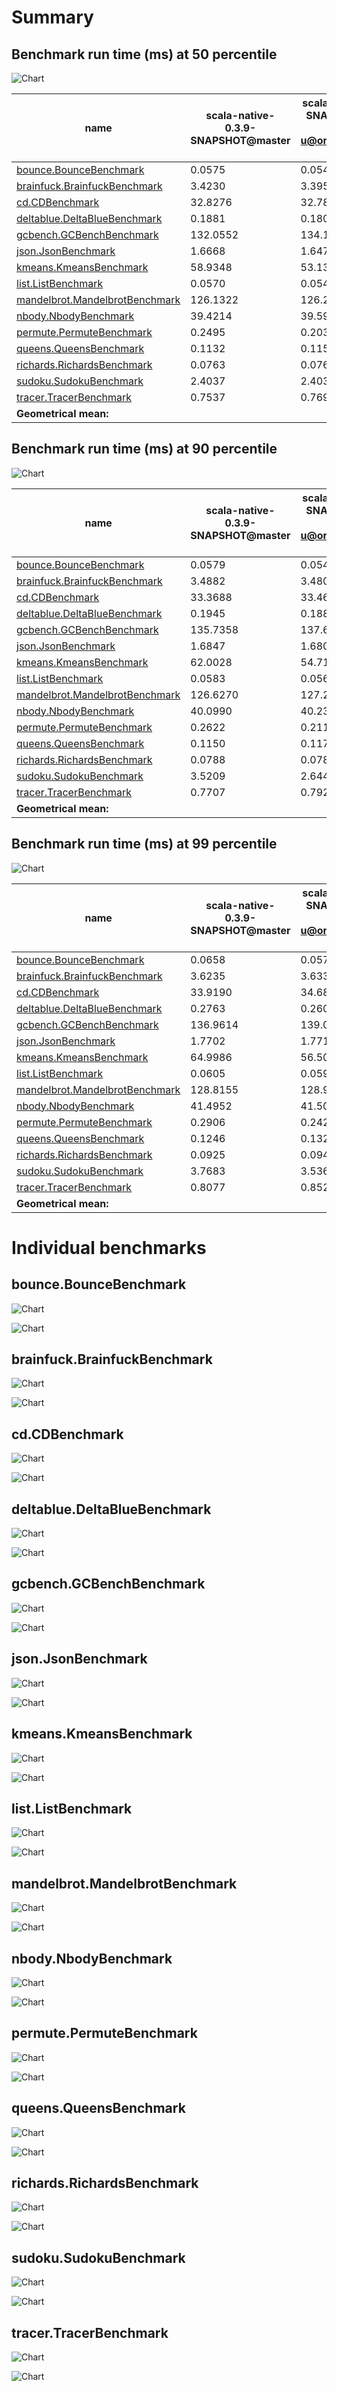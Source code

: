 # Summary
## Benchmark run time (ms) at 50 percentile 
![Chart](relative_percentile_50.png)

|name | scala-native-0.3.9-SNAPSHOT@master | scala-native-0.3.9-SNAPSHOT@lazy-sweep-u@origin.20c64cfc.-gc |  | scala-native-0.3.9-SNAPSHOT@lazy-sweep-u@origin | |
| -- | -- | -- | -- | -- | -- |
|[bounce.BounceBenchmark](#bouncebouncebenchmark)|0.0575|0.0541|__-5.94%__|0.0574|__-0.16%__|
|[brainfuck.BrainfuckBenchmark](#brainfuckbrainfuckbenchmark)|3.4230|3.3959|__-0.79%__|3.3632|__-1.75%__|
|[cd.CDBenchmark](#cdcdbenchmark)|32.8276|32.7846|__-0.13%__|33.0240|+0.60%|
|[deltablue.DeltaBlueBenchmark](#deltabluedeltabluebenchmark)|0.1881|0.1803|__-4.11%__|0.1862|__-1.01%__|
|[gcbench.GCBenchBenchmark](#gcbenchgcbenchbenchmark)|132.0552|134.1908|+1.62%|130.2956|__-1.33%__|
|[json.JsonBenchmark](#jsonjsonbenchmark)|1.6668|1.6473|__-1.17%__|1.6116|__-3.32%__|
|[kmeans.KmeansBenchmark](#kmeanskmeansbenchmark)|58.9348|53.1329|__-9.84%__|53.4818|__-9.25%__|
|[list.ListBenchmark](#listlistbenchmark)|0.0570|0.0548|__-3.83%__|0.0643|+12.82%|
|[mandelbrot.MandelbrotBenchmark](#mandelbrotmandelbrotbenchmark)|126.1322|126.2438|+0.09%|126.0928|__-0.03%__|
|[nbody.NbodyBenchmark](#nbodynbodybenchmark)|39.4214|39.5996|+0.45%|39.4270|+0.01%|
|[permute.PermuteBenchmark](#permutepermutebenchmark)|0.2495|0.2036|__-18.42%__|0.2024|__-18.90%__|
|[queens.QueensBenchmark](#queensqueensbenchmark)|0.1132|0.1154|+1.97%|0.1138|+0.52%|
|[richards.RichardsBenchmark](#richardsrichardsbenchmark)|0.0763|0.0761|__-0.26%__|0.0775|+1.63%|
|[sudoku.SudokuBenchmark](#sudokusudokubenchmark)|2.4037|2.4033|__-0.02%__|2.3255|__-3.25%__|
|[tracer.TracerBenchmark](#tracertracerbenchmark)|0.7537|0.7694|+2.08%|0.7456|__-1.08%__|
| __Geometrical mean:__|| |__-2.71%__| |__-1.84%__|
## Benchmark run time (ms) at 90 percentile 
![Chart](relative_percentile_90.png)

|name | scala-native-0.3.9-SNAPSHOT@master | scala-native-0.3.9-SNAPSHOT@lazy-sweep-u@origin.20c64cfc.-gc |  | scala-native-0.3.9-SNAPSHOT@lazy-sweep-u@origin | |
| -- | -- | -- | -- | -- | -- |
|[bounce.BounceBenchmark](#bouncebouncebenchmark)|0.0579|0.0544|__-6.12%__|0.0589|+1.63%|
|[brainfuck.BrainfuckBenchmark](#brainfuckbrainfuckbenchmark)|3.4882|3.4807|__-0.22%__|3.4588|__-0.84%__|
|[cd.CDBenchmark](#cdcdbenchmark)|33.3688|33.4624|+0.28%|33.6348|+0.80%|
|[deltablue.DeltaBlueBenchmark](#deltabluedeltabluebenchmark)|0.1945|0.1885|__-3.10%__|0.1925|__-1.05%__|
|[gcbench.GCBenchBenchmark](#gcbenchgcbenchbenchmark)|135.7358|137.6260|+1.39%|134.1867|__-1.14%__|
|[json.JsonBenchmark](#jsonjsonbenchmark)|1.6847|1.6805|__-0.25%__|1.6594|__-1.50%__|
|[kmeans.KmeansBenchmark](#kmeanskmeansbenchmark)|62.0028|54.7135|__-11.76%__|56.7527|__-8.47%__|
|[list.ListBenchmark](#listlistbenchmark)|0.0583|0.0562|__-3.58%__|0.0660|+13.16%|
|[mandelbrot.MandelbrotBenchmark](#mandelbrotmandelbrotbenchmark)|126.6270|127.2542|+0.50%|126.6283|+0.00%|
|[nbody.NbodyBenchmark](#nbodynbodybenchmark)|40.0990|40.2316|+0.33%|40.0787|__-0.05%__|
|[permute.PermuteBenchmark](#permutepermutebenchmark)|0.2622|0.2118|__-19.24%__|0.2091|__-20.28%__|
|[queens.QueensBenchmark](#queensqueensbenchmark)|0.1150|0.1175|+2.17%|0.1170|+1.72%|
|[richards.RichardsBenchmark](#richardsrichardsbenchmark)|0.0788|0.0784|__-0.49%__|0.0806|+2.24%|
|[sudoku.SudokuBenchmark](#sudokusudokubenchmark)|3.5209|2.6447|__-24.88%__|2.4899|__-29.28%__|
|[tracer.TracerBenchmark](#tracertracerbenchmark)|0.7707|0.7926|+2.84%|0.7648|__-0.77%__|
| __Geometrical mean:__|| |__-4.50%__| |__-3.46%__|
## Benchmark run time (ms) at 99 percentile 
![Chart](relative_percentile_99.png)

|name | scala-native-0.3.9-SNAPSHOT@master | scala-native-0.3.9-SNAPSHOT@lazy-sweep-u@origin.20c64cfc.-gc |  | scala-native-0.3.9-SNAPSHOT@lazy-sweep-u@origin | |
| -- | -- | -- | -- | -- | -- |
|[bounce.BounceBenchmark](#bouncebouncebenchmark)|0.0658|0.0576|__-12.38%__|0.0621|__-5.61%__|
|[brainfuck.BrainfuckBenchmark](#brainfuckbrainfuckbenchmark)|3.6235|3.6332|+0.27%|3.5900|__-0.92%__|
|[cd.CDBenchmark](#cdcdbenchmark)|33.9190|34.6858|+2.26%|34.1282|+0.62%|
|[deltablue.DeltaBlueBenchmark](#deltabluedeltabluebenchmark)|0.2763|0.2601|__-5.87%__|0.2489|__-9.94%__|
|[gcbench.GCBenchBenchmark](#gcbenchgcbenchbenchmark)|136.9614|139.0530|+1.53%|135.4787|__-1.08%__|
|[json.JsonBenchmark](#jsonjsonbenchmark)|1.7702|1.7719|+0.10%|1.7287|__-2.34%__|
|[kmeans.KmeansBenchmark](#kmeanskmeansbenchmark)|64.9986|56.5069|__-13.06%__|57.9481|__-10.85%__|
|[list.ListBenchmark](#listlistbenchmark)|0.0605|0.0590|__-2.43%__|0.0683|+12.92%|
|[mandelbrot.MandelbrotBenchmark](#mandelbrotmandelbrotbenchmark)|128.8155|128.9813|+0.13%|128.9027|+0.07%|
|[nbody.NbodyBenchmark](#nbodynbodybenchmark)|41.4952|41.5073|+0.03%|41.2682|__-0.55%__|
|[permute.PermuteBenchmark](#permutepermutebenchmark)|0.2906|0.2425|__-16.54%__|0.2283|__-21.46%__|
|[queens.QueensBenchmark](#queensqueensbenchmark)|0.1246|0.1329|+6.65%|0.1243|__-0.22%__|
|[richards.RichardsBenchmark](#richardsrichardsbenchmark)|0.0925|0.0941|+1.70%|0.0888|__-4.02%__|
|[sudoku.SudokuBenchmark](#sudokusudokubenchmark)|3.7683|3.5360|__-6.16%__|2.5835|__-31.44%__|
|[tracer.TracerBenchmark](#tracertracerbenchmark)|0.8077|0.8524|+5.53%|0.8045|__-0.39%__|
| __Geometrical mean:__|| |__-2.79%__| |__-5.60%__|
# Individual benchmarks
## bounce.BounceBenchmark
![Chart](percentile_bounce.BounceBenchmark.png)

![Chart](example_run_3_bounce.BounceBenchmark.png)

## brainfuck.BrainfuckBenchmark
![Chart](percentile_brainfuck.BrainfuckBenchmark.png)

![Chart](example_run_3_brainfuck.BrainfuckBenchmark.png)

## cd.CDBenchmark
![Chart](percentile_cd.CDBenchmark.png)

![Chart](example_run_3_cd.CDBenchmark.png)

## deltablue.DeltaBlueBenchmark
![Chart](percentile_deltablue.DeltaBlueBenchmark.png)

![Chart](example_run_3_deltablue.DeltaBlueBenchmark.png)

## gcbench.GCBenchBenchmark
![Chart](percentile_gcbench.GCBenchBenchmark.png)

![Chart](example_run_3_gcbench.GCBenchBenchmark.png)

## json.JsonBenchmark
![Chart](percentile_json.JsonBenchmark.png)

![Chart](example_run_3_json.JsonBenchmark.png)

## kmeans.KmeansBenchmark
![Chart](percentile_kmeans.KmeansBenchmark.png)

![Chart](example_run_3_kmeans.KmeansBenchmark.png)

## list.ListBenchmark
![Chart](percentile_list.ListBenchmark.png)

![Chart](example_run_3_list.ListBenchmark.png)

## mandelbrot.MandelbrotBenchmark
![Chart](percentile_mandelbrot.MandelbrotBenchmark.png)

![Chart](example_run_3_mandelbrot.MandelbrotBenchmark.png)

## nbody.NbodyBenchmark
![Chart](percentile_nbody.NbodyBenchmark.png)

![Chart](example_run_3_nbody.NbodyBenchmark.png)

## permute.PermuteBenchmark
![Chart](percentile_permute.PermuteBenchmark.png)

![Chart](example_run_3_permute.PermuteBenchmark.png)

## queens.QueensBenchmark
![Chart](percentile_queens.QueensBenchmark.png)

![Chart](example_run_3_queens.QueensBenchmark.png)

## richards.RichardsBenchmark
![Chart](percentile_richards.RichardsBenchmark.png)

![Chart](example_run_3_richards.RichardsBenchmark.png)

## sudoku.SudokuBenchmark
![Chart](percentile_sudoku.SudokuBenchmark.png)

![Chart](example_run_3_sudoku.SudokuBenchmark.png)

## tracer.TracerBenchmark
![Chart](percentile_tracer.TracerBenchmark.png)

![Chart](example_run_3_tracer.TracerBenchmark.png)

